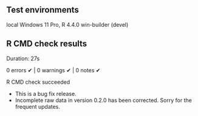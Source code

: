 ## Test environments

local Windows 11 Pro, R 4.4.0
win-builder (devel)

## R CMD check results

Duration: 27s

0 errors ✔ | 0 warnings ✔ | 0 notes ✔

R CMD check succeeded

* This is a bug fix release.
* Incomplete raw data in version 0.2.0 has been corrected. Sorry for the frequent updates.
